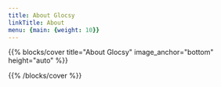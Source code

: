 ```yaml
---
title: About Glocsy
linkTitle: About
menu: {main: {weight: 10}}
---
```


{{% blocks/cover title="About Glocsy" image_anchor="bottom" height="auto" %}}

{{% /blocks/cover %}}

